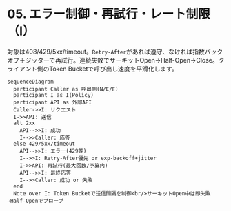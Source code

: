 # 05. エラー制御・再試行・レート制限（I）

対象は408/429/5xx/timeout。`Retry-After`があれば遵守、なければ指数バックオフ＋ジッターで再試行。連続失敗でサーキットOpen→Half-Open→Close。クライアント側のToken Bucketで呼び出し速度を平滑化します。

```mermaid
sequenceDiagram
  participant Caller as 呼出側(N/E/F)
  participant I as I(Policy)
  participant API as 外部API
  Caller->>I: リクエスト
  I->>API: 送信
  alt 2xx
    API-->>I: 成功
    I-->>Caller: 応答
  else 429/5xx/timeout
    API-->>I: エラー(429等)
    I-->>I: Retry-After優先 or exp-backoff+jitter
    I->>API: 再試行(最大回数/予算内)
    API-->>I: 最終応答
    I-->>Caller: 成功 or 失敗
  end
  Note over I: Token Bucketで送信間隔を制御<br/>サーキットOpen中は即失敗→Half-Openでプローブ
```
